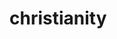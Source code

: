 # christianity
<!--summary: Christianity is an Abrahamic monotheistic religion based on the life and teachings of Jesus of Nazareth. Its adherents, known as Christians, believe that Jesus Christ is the Son of God and savior of all people, whose coming as the Messiah was prophesied in the Old Testament. It is the world's largest religion with about 2.4 billion followers.-->